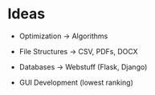 # Ideas

- Optimization -> Algorithms 
- File Structures -> CSV, PDFs, DOCX
- Databases -> Webstuff (Flask, Django)



- GUI Development (lowest ranking)